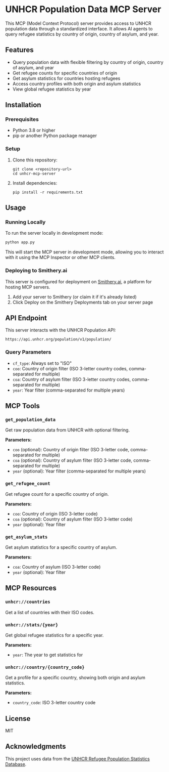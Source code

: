 # UNHCR Population Data MCP Server

This MCP (Model Context Protocol) server provides access to UNHCR population data through a standardized interface. It allows AI agents to query refugee statistics by country of origin, country of asylum, and year.

## Features

- Query population data with flexible filtering by country of origin, country of asylum, and year
- Get refugee counts for specific countries of origin
- Get asylum statistics for countries hosting refugees
- Access country profiles with both origin and asylum statistics
- View global refugee statistics by year

## Installation

### Prerequisites

- Python 3.8 or higher
- pip or another Python package manager

### Setup

1. Clone this repository:
   ```
   git clone <repository-url>
   cd unhcr-mcp-server
   ```

2. Install dependencies:
   ```
   pip install -r requirements.txt
   ```

## Usage

### Running Locally

To run the server locally in development mode:

```bash
python app.py
```

This will start the MCP server in development mode, allowing you to interact with it using the MCP Inspector or other MCP clients.

### Deploying to Smithery.ai

This server is configured for deployment on [Smithery.ai](https://smithery.ai/), a platform for hosting MCP servers.

1. Add your server to Smithery (or claim it if it's already listed)
2. Click Deploy on the Smithery Deployments tab on your server page

## API Endpoint

This server interacts with the UNHCR Population API:

```
https://api.unhcr.org/population/v1/population/
```

### Query Parameters

- `cf_type`: Always set to "ISO"
- `coo`: Country of origin filter (ISO 3-letter country codes, comma-separated for multiple)
- `coa`: Country of asylum filter (ISO 3-letter country codes, comma-separated for multiple)
- `year`: Year filter (comma-separated for multiple years)

## MCP Tools

### `get_population_data`

Get raw population data from UNHCR with optional filtering.

**Parameters:**
- `coo` (optional): Country of origin filter (ISO 3-letter code, comma-separated for multiple)
- `coa` (optional): Country of asylum filter (ISO 3-letter code, comma-separated for multiple)
- `year` (optional): Year filter (comma-separated for multiple years)

### `get_refugee_count`

Get refugee count for a specific country of origin.

**Parameters:**
- `coo`: Country of origin (ISO 3-letter code)
- `coa` (optional): Country of asylum filter (ISO 3-letter code)
- `year` (optional): Year filter

### `get_asylum_stats`

Get asylum statistics for a specific country of asylum.

**Parameters:**
- `coa`: Country of asylum (ISO 3-letter code)
- `year` (optional): Year filter

## MCP Resources

### `unhcr://countries`

Get a list of countries with their ISO codes.

### `unhcr://stats/{year}`

Get global refugee statistics for a specific year.

**Parameters:**
- `year`: The year to get statistics for

### `unhcr://country/{country_code}`

Get a profile for a specific country, showing both origin and asylum statistics.

**Parameters:**
- `country_code`: ISO 3-letter country code

## License

MIT

## Acknowledgments

This project uses data from the [UNHCR Refugee Population Statistics Database](https://www.unhcr.org/refugee-statistics/).

